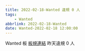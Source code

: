 ```yaml
---
title: 2022-02-18-Wanted 違規 0 人
tags:
    - Wanted
abbrlink: 2022-02-18-Wanted
date: Wanted-2022-02-18 12:00:00
---
```

Wanted 板 [板規連結](https://www.ptt.cc/bbs/Wanted/M.1608829773.A.D3B.html)
昨天違規 0 人
